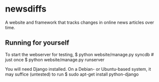 newsdiffs
==========

A website and framework that tracks changes in online news articles over time.


Running for yourself
--------------------

To start the webserver for testing,
  $ python website/manage.py syncdb  # just once
  $ python website/manage.py runserver

You will need Django installed.  On a Debian- or Ubuntu-based system,
it may suffice (untested) to run
  $ sudo apt-get install python-django
